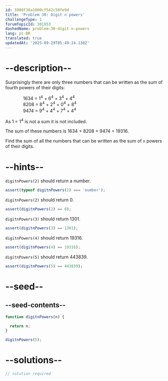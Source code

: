 ```yaml
---
id: 5900f38a1000cf542c50fe9d
title: 'Problem 30: Digit n powers'
challengeType: 1
forumTopicId: 301953
dashedName: problem-30-digit-n-powers
lang: pt-BR
translated: true
updatedAt: '2025-09-29T05:49:24.130Z'
---
```


# --description--

Surprisingly there are only three numbers that can be written as the sum of fourth powers of their digits:

<div style='margin-left: 4em;'>
  1634 = 1<sup>4</sup> + 6<sup>4</sup> + 3<sup>4</sup> + 4<sup>4</sup><br>
  8208 = 8<sup>4</sup> + 2<sup>4</sup> + 0<sup>4</sup> + 8<sup>4</sup><br>
  9474 = 9<sup>4</sup> + 4<sup>4</sup> + 7<sup>4</sup> + 4<sup>4</sup><br>
</div>

As 1 = 1<sup>4</sup> is not a sum it is not included.

The sum of these numbers is 1634 + 8208 + 9474 = 19316.

Find the sum of all the numbers that can be written as the sum of `n` powers of their digits.

# --hints--

`digitnPowers(2)` should return a number.

```js
assert(typeof digitnPowers(2) === 'number');
```

`digitnPowers(2)` should return 0.

```js
assert(digitnPowers(2) == 0);
```

`digitnPowers(3)` should return 1301.

```js
assert(digitnPowers(3) == 1301);
```

`digitnPowers(4)` should return 19316.

```js
assert(digitnPowers(4) == 19316);
```

`digitnPowers(5)` should return 443839.

```js
assert(digitnPowers(5) == 443839);
```

# --seed--

## --seed-contents--

```js
function digitnPowers(n) {

  return n;
}

digitnPowers(5);
```

# --solutions--

```js
// solution required
```
